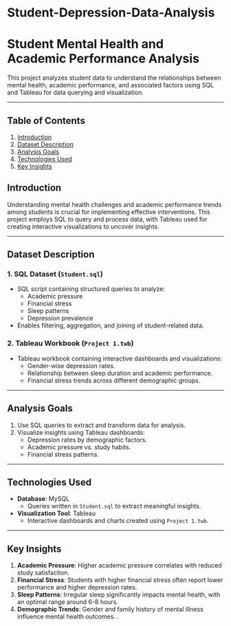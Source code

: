 # Student-Depression-Data-Analysis
# Student Mental Health and Academic Performance Analysis

This project analyzes student data to understand the relationships between mental health, academic performance, and associated factors using SQL and Tableau for data querying and visualization.

---

## Table of Contents

1. [Introduction](#introduction)
2. [Dataset Description](#dataset-description)
3. [Analysis Goals](#analysis-goals)
4. [Technologies Used](#technologies-used)
5. [Key Insights](#key-insights)



## Introduction

Understanding mental health challenges and academic performance trends among students is crucial for implementing effective interventions. This project employs SQL to query and process data, with Tableau used for creating interactive visualizations to uncover insights.

---

## Dataset Description

### **1. SQL Dataset** (`Student.sql`)
- SQL script containing structured queries to analyze:
  - Academic pressure
  - Financial stress
  - Sleep patterns
  - Depression prevalence
- Enables filtering, aggregation, and joining of student-related data.

### **2. Tableau Workbook** (`Project 1.twb`)
- Tableau workbook containing interactive dashboards and visualizations:
  - Gender-wise depression rates.
  - Relationship between sleep duration and academic performance.
  - Financial stress trends across different demographic groups.

---

## Analysis Goals

1. Use SQL queries to extract and transform data for analysis.
2. Visualize insights using Tableau dashboards:
   - Depression rates by demographic factors.
   - Academic pressure vs. study habits.
   - Financial stress patterns.

---

## Technologies Used

- **Database**: MySQL
  - Queries written in `Student.sql` to extract meaningful insights.
- **Visualization Tool**: Tableau
  - Interactive dashboards and charts created using `Project 1.twb`.

---

## Key Insights

1. **Academic Pressure**: Higher academic pressure correlates with reduced study satisfaction.
2. **Financial Stress**: Students with higher financial stress often report lower performance and higher depression rates.
3. **Sleep Patterns**: Irregular sleep significantly impacts mental health, with an optimal range around 6-8 hours.
4. **Demographic Trends**: Gender and family history of mental illness influence mental health outcomes.
.


